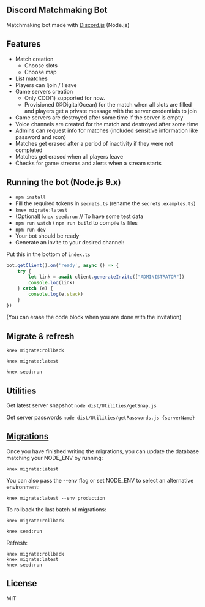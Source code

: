 Discord Matchmaking Bot
-----------------

Matchmaking bot made with [Discord.js](https://discord.js.org) (Node.js)

Features
----------
- Match creation
    - Choose slots
    - Choose map
- List matches
- Players can !join / !leave
- Game servers creation
    - Only COD(1) supported for now. 
    - Provisioned (@DigitalOcean) for the match when all slots are filled and players get a private message with the server credentials to join
- Game servers are destroyed after some time if the server is empty
- Voice channels are created for the match and destroyed after some time
- Admins can request info for matches (included sensitive information like password and rcon)
- Matches get erased after a period of inactivity if they were not completed
- Matches get erased when all players leave
- Checks for game streams and alerts when a stream starts

Running the bot (Node.js 9.x)
----------
- `npm install`
- Fill the required tokens in `secrets.ts` (rename the `secrets.examples.ts`)
- `knex migrate:latest`
- (Optional) `knex seed:run` // To have some test data
- `npm run watch` / `npm run build` to compile ts files
- `npm run dev`
- Your bot should be ready
- Generate an invite to your desired channel:

Put this in the bottom of `index.ts`
```js
bot.getClient().on('ready', async () => {
    try {
        let link = await client.generateInvite(["ADMINISTRATOR"])
        console.log(link)
    } catch (e) {
        console.log(e.stack)
    }
})
```
(You can erase the code block when you are done with the invitation)

Migrate & refresh
----------
```bassh
knex migrate:rollback

knex migrate:latest

knex seed:run
```

Utilities
----------

Get latest server snapshot
`node dist/Utilities/getSnap.js`

Get server passwords
`node dist/Utilities/getPasswords.js {serverName}`


[Migrations](http://knexjs.org/#Migrations)
----------
Once you have finished writing the migrations, you can update the database matching your NODE_ENV by running:

`knex migrate:latest`

You can also pass the --env flag or set NODE_ENV to select an alternative environment:

`knex migrate:latest --env production`

To rollback the last batch of migrations:

`knex migrate:rollback`

`knex seed:run`

Refresh:
```
knex migrate:rollback
knex migrate:latest
knex seed:run
```


License
----------
MIT
